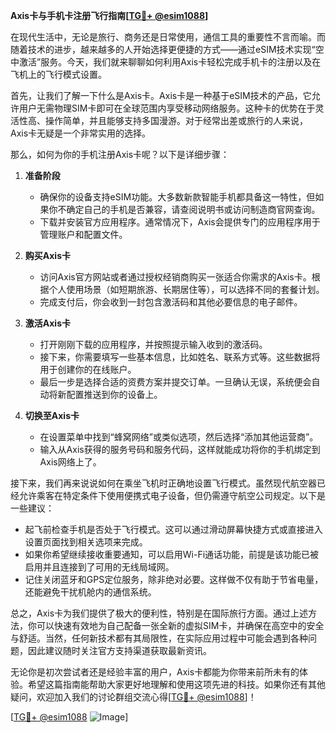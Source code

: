 **Axis卡与手机卡注册飞行指南[[TG💪+ @esim1088](https://t.me/s/esim1088)]**

在现代生活中，无论是旅行、商务还是日常使用，通信工具的重要性不言而喻。而随着技术的进步，越来越多的人开始选择更便捷的方式——通过eSIM技术实现“空中激活”服务。今天，我们就来聊聊如何利用Axis卡轻松完成手机卡的注册以及在飞机上的飞行模式设置。

首先，让我们了解一下什么是Axis卡。Axis卡是一种基于eSIM技术的产品，它允许用户无需物理SIM卡即可在全球范围内享受移动网络服务。这种卡的优势在于灵活性高、操作简单，并且能够支持多国漫游。对于经常出差或旅行的人来说，Axis卡无疑是一个非常实用的选择。

那么，如何为你的手机注册Axis卡呢？以下是详细步骤：

1. **准备阶段**
   - 确保你的设备支持eSIM功能。大多数新款智能手机都具备这一特性，但如果你不确定自己的手机是否兼容，请查阅说明书或访问制造商官网查询。
   - 下载并安装官方应用程序。通常情况下，Axis会提供专门的应用程序用于管理账户和配置文件。

2. **购买Axis卡**
   - 访问Axis官方网站或者通过授权经销商购买一张适合你需求的Axis卡。根据个人使用场景（如短期旅游、长期居住等），可以选择不同的套餐计划。
   - 完成支付后，你会收到一封包含激活码和其他必要信息的电子邮件。

3. **激活Axis卡**
   - 打开刚刚下载的应用程序，并按照提示输入收到的激活码。
   - 接下来，你需要填写一些基本信息，比如姓名、联系方式等。这些数据将用于创建你的在线账户。
   - 最后一步是选择合适的资费方案并提交订单。一旦确认无误，系统便会自动将新配置推送到你的设备上。

4. **切换至Axis卡**
   - 在设置菜单中找到“蜂窝网络”或类似选项，然后选择“添加其他运营商”。
   - 输入从Axis获得的服务号码和服务代码，这样就能成功将你的手机绑定到Axis网络上了。

接下来，我们再来说说如何在乘坐飞机时正确地设置飞行模式。虽然现代航空器已经允许乘客在特定条件下使用便携式电子设备，但仍需遵守航空公司规定。以下是一些建议：

- 起飞前检查手机是否处于飞行模式。这可以通过滑动屏幕快捷方式或直接进入设置页面找到相关选项来完成。
- 如果你希望继续接收重要通知，可以启用Wi-Fi通话功能，前提是该功能已被启用并且连接到了可用的无线局域网。
- 记住关闭蓝牙和GPS定位服务，除非绝对必要。这样做不仅有助于节省电量，还能避免干扰机舱内的通信系统。

总之，Axis卡为我们提供了极大的便利性，特别是在国际旅行方面。通过上述方法，你可以快速有效地为自己配备一张全新的虚拟SIM卡，并确保在高空中的安全与舒适。当然，任何新技术都有其局限性，在实际应用过程中可能会遇到各种问题，因此建议随时关注官方支持渠道获取最新资讯。

无论你是初次尝试者还是经验丰富的用户，Axis卡都能为你带来前所未有的体验。希望这篇指南能帮助大家更好地理解和使用这项先进的科技。如果你还有其他疑问，欢迎加入我们的讨论群组交流心得[[TG💪+ @esim1088](https://t.me/s/esim1088)]！

[[TG💪+ @esim1088](https://t.me/s/esim1088) ![Image](https://i.postimg.cc/4NQfJmqS/Snipaste-2025-05-13-00-14-12.png)]